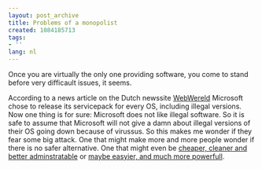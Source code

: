 ```yaml
---
layout: post_archive
title: Problems of a monopolist
created: 1084185713
tags:
- ''
lang: nl
---
```

Once you are virtually the only one providing software, you come to stand before very difficault issues, it seems.

According to a news article on the Dutch newssite [WebWereld](http://www.webwereld.nl/nav/trillian?18483) Microsoft chose to release its servicepack for every OS, including illegal versions. Now one thing is for sure: Microsoft does not like illegal software. So it is safe to assume that Microsoft will not give a damn about illegal versions of their OS going down because of virussus. So this makes me wonder if they fear some big attack. One that might make more and more people wonder if there is no safer alternative. One that might even be [cheaper, cleaner and better adminstratable](http://www.linux.org) or [maybe easyier, and much more powerfull](http://www.mac.com).
